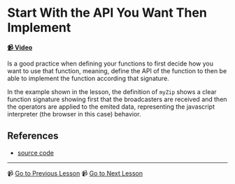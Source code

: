 # Start With the API You Want Then Implement

**[📹 Video](https://egghead.io/lessons/egghead-start-with-the-api-you-want-then-implement)**

Is a good practice when defining your functions to first decide how you want to use that function, meaning, define the API of the function to then be able to implement the function according that signature.

In the example shown in the lesson, the definition of `myZip` shows a clear function signature showing first that the broadcasters are received and then the operators are applied to the emited data, representing the javascript interpreter (the browser in this case) behavior.

## References

- [source code](https://github.com/johnlindquist/crafting-functions/blob/design-api/src/index.js)

---

📹 [Go to Previous Lesson](https://egghead.io/lessons/egghead-use-pipe-to-clean-up-functions-wrapping-functions)
📹 [Go to Next Lesson](https://egghead.io/lessons/egghead-define-a-function-to-set-common-behaviors-in-operators)


